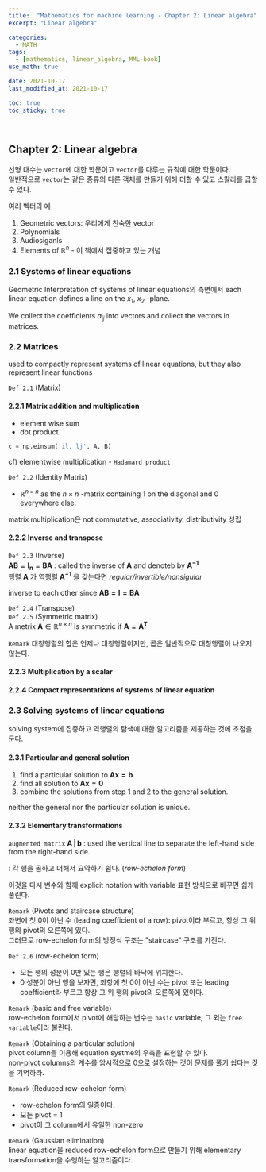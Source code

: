 ```yaml
---
title:  "Mathematics for machine learning - Chapter 2: Linear algebra"
excerpt: "Linear algebra"

categories:
  - MATH
tags:
  - [mathematics, linear_algebra, MML-book]
use_math: true

date: 2021-10-17
last_modified_at: 2021-10-17

toc: true
toc_sticky: true

---
```


## Chapter 2: Linear algebra

선형 대수는 `vector`에 대한 학문이고 `vector`를 다루는 규칙에 대한 학문이다.  
일반적으로 `vector`는 같은 종류의 다른 객체를 만들기 위해 더할 수 있고 스칼라를 곱할 수 있다.

여러 벡터의 예

1. Geometric vectors: 우리에게 친숙한 vector
2. Polynomials
3. Audiosiganls
4. Elements of $\mathbb{R}^n$ - 이 책에서 집중하고 있는 개념  

### 2.1 Systems of linear equations

Geometric Interpretation of systems of linear equations의  측면에서 each linear equation defines a line on the $x_1$, $x_2$ -plane.  

We collect the coefficients $a_{ij}$ into vectors and collect the vectors in matrices.

### 2.2 Matrices

used to compactly represent systems of linear equations, but they also represent linear functions  

`Def 2.1` (Matrix)

#### 2.2.1 Matrix addition and multiplication

- element wise sum
- dot product  

```python
c = np.einsum('il, lj', A, B)
```

cf) elementwise multiplication - `Hadamard product`  

`Def 2.2` (Identity Matrix)

- $\mathbb{R}^{n\times n}$ as the $n\times n$ -matrix containing 1 on the diagonal and 0 everywhere else.

matrix multiplication은 not commutative, associativity, distributivity 성립  

#### 2.2.2 Inverse and transpose

`Def 2.3` (Inverse)  
$\mathbf{AB=I_n=BA}$ : called the inverse of $\mathbf{A}$ and denoteb by $\mathbf{A^{-1}}$  
행렬 $\mathbf{A}$ 가 역행렬 $\mathbf{A^{-1}}$ 을 갖는다면 *regular/invertible/nonsigular*  

inverse to each other since $\mathbf{AB=I=BA}$  

`Def 2.4` (Transpose)  
`Def 2.5` (Symmetric matrix)  
A metrix $\mathbf{A}\in \mathbb{R}^{n\times n}$ is symmetric if $\mathbf{A=A^{T}}$  

`Remark` 대칭행렬의 합은 언제나 대칭행렬이지만, 곱은 일반적으로 대칭행렬이 나오지 않는다.  

#### 2.2.3 Multiplication by a scalar

#### 2.2.4 Compact representations of systems of linear equation

### 2.3 Solving systems of linear equations

solving system에 집중하고 역행렬의 탐색에 대한 알고리즘을 제공하는 것에 초점을 둔다.

#### 2.3.1 Particular and general solution

1. find a particular solution to $\mathbf{Ax=b}$
2. find all solution to $\mathbf{Ax=0}$
3. combine the solutions from step 1 and 2 to the general solution.

neither the general nor the particular solution is unique.

#### 2.3.2 Elementary transformations

`augmented matrix` $\mathbf{A\,|\,b}$ : used the vertical line to separate the left-hand side from the right-hand side.  

: 각 행을 곱하고 더해서 요약하기 쉽다. (*row-echelon form*)  

이것을 다시 변수와 함께 explicit notation with variable 표현 방식으로 바꾸면 쉽게 풀린다.  

`Remark` (Pivots and staircase structure)  
좌변에 첫 0이 아닌 수 (leading coefficient of a row): pivot이라 부르고, 항상 그 위 행의 pivot의 오른쪽에 있다.  
그러므로 row-echelon form의 방정식 구조는 "staircase" 구조를 가진다.  

`Def 2.6` (row-echelon form)

- 모든 행의 성분이 0만 있는 행은 행렬의 바닥에 위치한다.  
- 0 성분이 아닌 행을 보자면, 좌항에 첫 0이 아닌 수는 pivot 또는 leading coefficient라 부르고 항상 그 위 행의 pivot의 오른쪽에 있이다.  

`Remark` (basic and free variable)  
row-echelon form에서 pivot에 해당하는 변수는 `basic` variable, 그 외는 `free variable`이라 불린다.  

`Remark` (Obtaining a particular solution)  
pivot column을 이용해 equation systme의 우측을 표현할 수 있다.  
non-pivot columns의 계수를 암시적으로 0으로 설정하는 것이 문제를 풀기 쉽다는 것을 기억하라.  

`Remark` (Reduced row-echelon form)  

- row-echelon form의 일종이다.
- 모든 pivot = 1
- pivot이 그 column에서 유일한 non-zero  

`Remark` (Gaussian elimination)  
linear equation을 reduced row-echelon form으로 만들기 위해 elementary transformation을 수행하는 알고리즘이다.  

